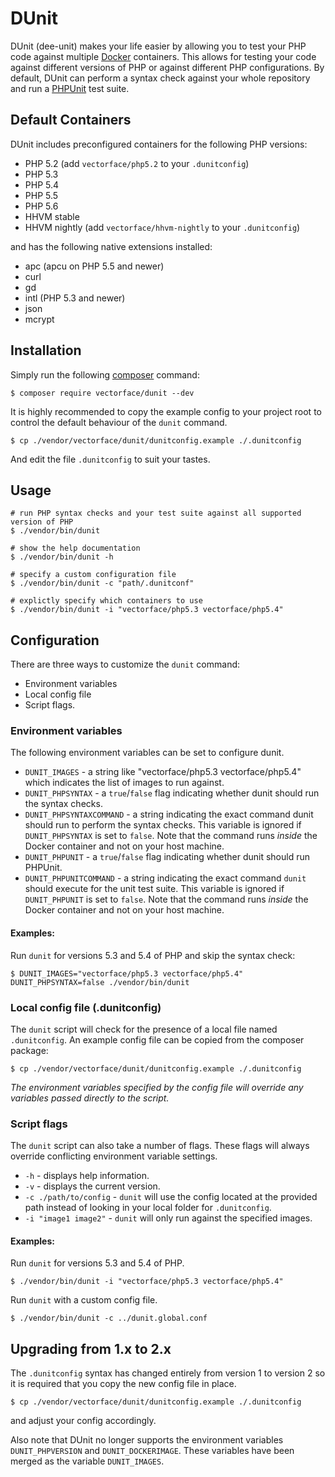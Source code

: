# DUnit

DUnit (dee-unit) makes your life easier by allowing you to test your PHP code
against multiple [Docker](https://www.docker.com/whatisdocker/) containers.
This allows for testing your code against different versions of PHP or against
different PHP configurations.
By default, DUnit can perform a syntax check against your whole repository and
run a [PHPUnit](https://phpunit.de/) test suite.

## Default Containers

DUnit includes preconfigured containers for the following PHP versions:

* PHP 5.2 (add `vectorface/php5.2` to your `.dunitconfig`)
* PHP 5.3
* PHP 5.4
* PHP 5.5
* PHP 5.6
* HHVM stable
* HHVM nightly (add `vectorface/hhvm-nightly` to your `.dunitconfig`)

and has the following native extensions installed:

* apc (apcu on PHP 5.5 and newer)
* curl
* gd
* intl (PHP 5.3 and newer)
* json
* mcrypt

## Installation

Simply run the following [composer](https://getcomposer.org/) command:

```shell
$ composer require vectorface/dunit --dev
```

It is highly recommended to copy the example config to your project root to
control the default behaviour of the `dunit` command.

```shell
$ cp ./vendor/vectorface/dunit/dunitconfig.example ./.dunitconfig
```

And edit the file `.dunitconfig` to suit your tastes.

## Usage

```shell
# run PHP syntax checks and your test suite against all supported version of PHP
$ ./vendor/bin/dunit

# show the help documentation
$ ./vendor/bin/dunit -h

# specify a custom configuration file
$ ./vendor/bin/dunit -c "path/.dunitconf"

# explictly specify which containers to use
$ ./vendor/bin/dunit -i "vectorface/php5.3 vectorface/php5.4"
```

## Configuration

There are three ways to customize the `dunit` command:
* Environment variables
* Local config file
* Script flags.

### Environment variables

The following environment variables can be set to configure dunit.

* `DUNIT_IMAGES` - a string like "vectorface/php5.3 vectorface/php5.4"
    which indicates the list of images to run against.
* `DUNIT_PHPSYNTAX` - a `true`/`false` flag indicating whether dunit should run
    the syntax checks.
* `DUNIT_PHPSYNTAXCOMMAND` - a string indicating the exact command dunit should
    run to perform the syntax checks. This variable is ignored if
    `DUNIT_PHPSYNTAX` is set to `false`. Note that the command runs *inside* the
    Docker container and not on your host machine.
* `DUNIT_PHPUNIT` - a `true`/`false` flag indicating whether dunit should run
    PHPUnit.
* `DUNIT_PHPUNITCOMMAND` - a string indicating the exact command `dunit` should
    execute for the unit test suite. This variable is ignored if `DUNIT_PHPUNIT`
    is set to `false`. Note that the command runs *inside* the Docker container
    and not on your host machine.

#### Examples:

Run `dunit` for versions 5.3 and 5.4 of PHP and skip the syntax check:

```shell
$ DUNIT_IMAGES="vectorface/php5.3 vectorface/php5.4" DUNIT_PHPSYNTAX=false ./vendor/bin/dunit
```

### Local config file (.dunitconfig)

The `dunit` script will check for the presence of a local file named `.dunitconfig`.
An example config file can be copied from the composer package:

```shell
$ cp ./vendor/vectorface/dunit/dunitconfig.example ./.dunitconfig
```

*The environment variables specified by the config file will override any
variables passed directly to the script.*

### Script flags

The `dunit` script can also take a number of flags. These flags will always
override conflicting environment variable settings.

* `-h` - displays help information.
* `-v` - displays the current version.
* `-c ./path/to/config` - `dunit` will use the config located at the provided
    path instead of looking in your local folder for `.dunitconfig`.
* `-i "image1 image2"` - `dunit` will only run against the specified images.

#### Examples:

Run `dunit` for versions 5.3 and 5.4 of PHP.

```shell
$ ./vendor/bin/dunit -i "vectorface/php5.3 vectorface/php5.4"
```

Run `dunit` with a custom config file.

```shell
$ ./vendor/bin/dunit -c ../dunit.global.conf
```

## Upgrading from 1.x to 2.x

The `.dunitconfig` syntax has changed entirely from version 1 to version 2 so
it is required that you copy the new config file in place.

```shell
$ cp ./vendor/vectorface/dunit/dunitconfig.example ./.dunitconfig
```

and adjust your config accordingly.

Also note that DUnit no longer supports the environment variables
`DUNIT_PHPVERSION` and `DUNIT_DOCKERIMAGE`. These variables have been merged as
the variable `DUNIT_IMAGES`.
